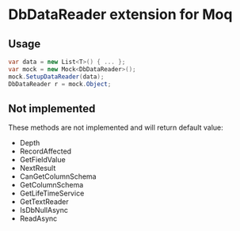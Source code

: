 # DbDataReader extension for Moq

## Usage
```csharp
var data = new List<T>() { ... };
var mock = new Mock<DbDataReader>();
mock.SetupDataReader(data);
DbDataReader r = mock.Object;
```

## Not implemented

These methods are not implemented and will return default value:
- Depth
- RecordAffected
- GetFieldValue
- NextResult
- CanGetColumnSchema
- GetColumnSchema
- GetLifeTimeService
- GetTextReader
- IsDbNullAsync
- ReadAsync